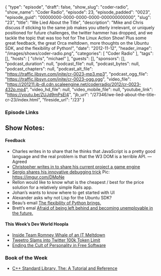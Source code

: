 {
  "type": "episode",
  "draft": false,
  "show_slug": "coder-radio",
  "show_name": "Coder Radio",
  "episode": 23,
  "episode_padded": "0023",
  "episode_guid": "00000000-0000-0000-0000-000000000000",
  "slug": "23",
  "title": "We Lied About the Title",
  "description": "Mike and Chris discuss if sticking to the same job makes you utterly irrelevant, or uniquely positioned for future challenges, the twitter hammer has dropped, and we tackle the topic that was too hot for The Linux Action Show! Plus some great feedback, the great Orca meltdown, more thoughts on the Ubuntu SDK, and the flexibility of Python!",
  "date": "2012-11-12",
  "header_image": "/images/shows/coder-radio.png",
  "categories": [
    "Coder Radio"
  ],
  "tags": [],
  "hosts": [
    "chris",
    "michael"
  ],
  "guests": [],
  "sponsors": [],
  "podcast_duration": null,
  "podcast_file": null,
  "podcast_bytes": null,
  "podcast_chapters": null,
  "podcast_alt_file": "https://traffic.libsyn.com/jnite/cr-0023-mp3.mp3",
  "podcast_ogg_file": "https://traffic.libsyn.com/jnite/cr-0023-ogg.ogg",
  "video_file": "https://201211.jb-dl.cdn.scaleengine.net/coderradio/2012/cr-0023-432p.mp4",
  "video_hd_file": null,
  "video_mobile_file": null,
  "youtube_link": "https://youtu.be/ZUJd9mPsEl4",
  "jb_url": "/27346/we-lied-about-the-title-cr-23/index.html",
  "fireside_url": "/23"
}


### Episode Links

## Show Notes:

#### Feedback

  * Charles writes in to share that he thinks that JavaScript is a pretty good language and the real problem is that the W3 DOM is a terrible API. — Agreed
  * [Christopher writes in to share his current project a game engine](http://gcggames.webs.com/WSL/Site/main.html/index.html)
  * [Sergio shares his innovative debugging trick](http://slexy.org/view/s20gdaC9oz/index.html) Pic: https://imgur.com/DMpNe
  * Rellon would like to know what is the cheapest / best for the price solution for a relatively simple Rails app.
  * Johan’s wants to know where to get started with UI
  * Alexander asks why not Lisp for the Ubuntu SDK?
  * Beau’s email [The flexibility of Python brings.](http://slexy.org/view/s21YboEaRH/index.html)
  * Brett’s emal [Afraid of being left behind and becoming unemployable in the future.](http://slexy.org/view/s2060IoY3s/index.html)

#### This Week’s Dev World Hoopla

  * [Inside Team Romney Whale of an IT Meltdown](http://arstechnica.com/information-technology/2012/11/inside-team-romneys-whale-of-an-it-meltdown/index.html)
  * [Tweetro Slams into Twitter 100k Token Limit](http://www.cnet.com.au/tweetro-slams-into-twitters-new-100k-user-limit-339342415.htm/index.html)
  * [Ending the Cult of Personality in Free Software](http://aseigo.blogspot.com/2012/11/ending-cults-of-personality-in-free.html/index.html)

### Book of the Week

  * [C++ Standard Library, The: A Tutorial and Reference](https://www.amazon.com/dp/0321623215?SubscriptionId=0RGQ32M03RDWT5YF2K82&tag=thelinactsho-20&linkCode=xm2&camp=2025&creative=165953&creativeASIN=0321623215)


